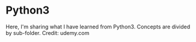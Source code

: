 # Python3

Here, I'm sharing what I have learned from Python3. Concepts are divided by sub-folder.
Credit: udemy.com
